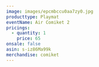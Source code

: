 ```yaml
---
image: images/epcmbccu0aa7zy0.jpg
producttype: Playmat
eventName: Air Comiket 2
pricings:
  - quantity: 1
    price: 65
onsale: false
asin: s-iz86Ma99k
merchandise: comiket
---
```


